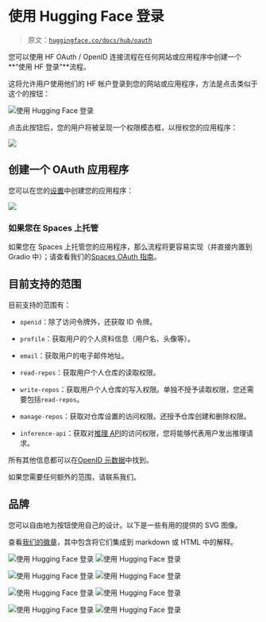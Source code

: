 # 使用 Hugging Face 登录

> 原文：[`huggingface.co/docs/hub/oauth`](https://huggingface.co/docs/hub/oauth)

您可以使用 HF OAuth / OpenID 连接流程在任何网站或应用程序中创建一个**“使用 HF 登录”**流程。

这将允许用户使用他们的 HF 帐户登录到您的网站或应用程序，方法是点击类似于这个的按钮：

![使用 Hugging Face 登录](img/89fedd1b52d6957ec381d8191833133b.png)

点击此按钮后，您的用户将被呈现一个权限模态框，以授权您的应用程序：

![](img/4ebd3fc3eb531fba06c6caca7cc162e8.png)

## 创建一个 OAuth 应用程序

您可以在您的[设置](https://huggingface.co/settings/applications/new)中创建您的应用程序：

![](img/96d93bfec87609ca45034781ccfac5e1.png)

### 如果您在 Spaces 上托管

如果您在 Spaces 上托管您的应用程序，那么流程将更容易实现（并直接内置到 Gradio 中）；请查看我们的[Spaces OAuth 指南](https://huggingface.co/docs/hub/spaces-oauth)。

## 目前支持的范围

目前支持的范围有：

+   `openid`：除了访问令牌外，还获取 ID 令牌。

+   `profile`：获取用户的个人资料信息（用户名、头像等）。

+   `email`：获取用户的电子邮件地址。

+   `read-repos`：获取用户个人仓库的读取权限。

+   `write-repos`：获取用户个人仓库的写入权限。单独不授予读取权限，您还需要包括`read-repos`。

+   `manage-repos`：获取对仓库设置的访问权限。还授予仓库创建和删除权限。

+   `inference-api`：获取对[推理 API](https://huggingface.co/docs/api-inference/index)的访问权限，您将能够代表用户发出推理请求。

所有其他信息都可以在[OpenID 元数据](https://huggingface.co/.well-known/openid-configuration)中找到。

如果您需要任何额外的范围，请联系我们。

## 品牌

您可以自由地为按钮使用自己的设计。以下是一些有用的提供的 SVG 图像。

查看[我们的徽章](https://huggingface.co/datasets/huggingface/badges#sign-in-with-hugging-face)，其中包含将它们集成到 markdown 或 HTML 中的解释。

![使用 Hugging Face 登录](https://huggingface.co/oauth/authorize?client_id=CLIENT_ID&redirect_uri=REDIRECT_URI&scope=openid%20profile&state=STATE) ![使用 Hugging Face 登录](https://huggingface.co/oauth/authorize?client_id=CLIENT_ID&redirect_uri=REDIRECT_URI&scope=openid%20profile&state=STATE)

![使用 Hugging Face 登录](https://huggingface.co/oauth/authorize?client_id=CLIENT_ID&redirect_uri=REDIRECT_URI&scope=openid%20profile&state=STATE) ![使用 Hugging Face 登录](https://huggingface.co/oauth/authorize?client_id=CLIENT_ID&redirect_uri=REDIRECT_URI&scope=openid%20profile&state=STATE)

![使用 Hugging Face 登录](https://huggingface.co/oauth/authorize?client_id=CLIENT_ID&redirect_uri=REDIRECT_URI&scope=openid%20profile&state=STATE) ![使用 Hugging Face 登录](https://huggingface.co/oauth/authorize?client_id=CLIENT_ID&redirect_uri=REDIRECT_URI&scope=openid%20profile&state=STATE)

![使用 Hugging Face 登录](https://huggingface.co/oauth/authorize?client_id=CLIENT_ID&redirect_uri=REDIRECT_URI&scope=openid%20profile&state=STATE) ![使用 Hugging Face 登录](https://huggingface.co/oauth/authorize?client_id=CLIENT_ID&redirect_uri=REDIRECT_URI&scope=openid%20profile&state=STATE)
